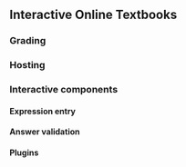 ## Interactive Online Textbooks

### Grading

### Hosting

### Interactive components

#### Expression entry

#### Answer validation

#### Plugins